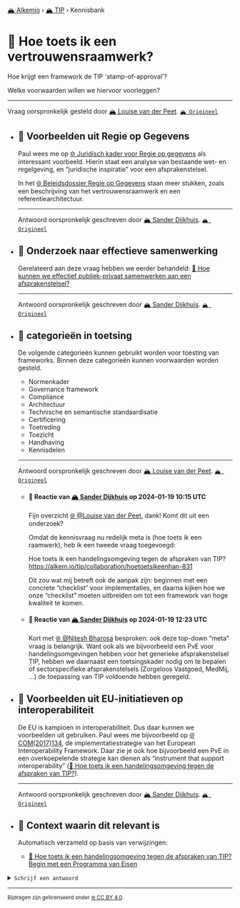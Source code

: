 [🏔️ Alkemio](https://welcome.alkem.io/) › [🏔️ TIP](https://alkem.io/tip/dashboard) › Kennisbank
# 📄 Hoe toets ik een vertrouwensraamwerk?
Hoe krijgt een framework de TIP 'stamp-of-approval'?

Welke voorwaarden willen we hiervoor voorleggen?

***
Vraag oorspronkelijk gesteld door [🏔️ Louise van der Peet](https://alkem.io/user/louise-vanderpeet-3887). [`🏔️ Origineel`](https://alkem.io/tip/collaboration/tiptoetsingskader-3432)

- ## <a id="voorbeeldenuitregi-1725"></a> 📌 Voorbeelden uit Regie op Gegevens
  Paul wees me op [🌐 Juridisch kader voor Regie op gegevens](https://rog.pleio.nl/files/view/c3d604c2-e461-4836-b7fe-ebe8936fa5ff/1584609034juridisch%20kader%20voor%20regie%20op%20gegevens%20%5Bprdf-3226194%5D.pdf) als interessant voorbeeld. Hierin staat een analyse van bestaande wet- en regelgeving, en “juridische inspiratie” voor een afsprakenstelsel.
  
  In het [🌐 Beleidsdossier Regie op Gegevens](https://rog.pleio.nl/groups/view/60cfba39-0fb2-4020-a0e1-3ce97a95c8ae/kennisbank-regie-op-gegevens/wiki/view/cf1bbb50-a953-49c0-901f-5f7b3ce82ce8/onderzoeken-en-publicaties) staan meer stukken, zoals een beschrijving van het vertrouwensraamwerk en een referentiearchitectuur.

  ***
  Antwoord oorspronkelijk geschreven door [🏔️ Sander Dijkhuis](https://alkem.io/user/sander-dijkhuis-3912).  [`🏔️ Origineel`](https://alkem.io/tip/collaboration/tiptoetsingskader-3432/posts/voorbeeldenuitregi-1725)

- ## <a id="onderzoeknaareffec-8525"></a> 📌 Onderzoek naar effectieve samenwerking
  Gerelateerd aan deze vraag hebben we eerder behandeld: [📄 Hoe kunnen we effectief publiek-privaat samenwerken aan een afsprakenstelsel?](hoekunnenweeffect-1138.md)

  ***
  Antwoord oorspronkelijk geschreven door [🏔️ Sander Dijkhuis](https://alkem.io/user/sander-dijkhuis-3912).  [`🏔️ Origineel`](https://alkem.io/tip/collaboration/tiptoetsingskader-3432/posts/onderzoeknaareffec-8525)

- ## <a id="categorieenintoets-6290"></a> 📌 categorieën in toetsing
  De volgende categorieën kunnen gebruikt worden voor toesting van frameworks. Binnen deze categorieën kunnen voorwaarden worden gesteld.
  
  *   Normenkader
  *   Governance framework
  *   Compliance
  *   Architectuur
  *   Technische en semantische standaardisatie
  *   Certificering
  *   Toetreding
  *   Toezicht
  *   Handhaving
  *   Kennisdelen

  ***
  Antwoord oorspronkelijk geschreven door [🏔️ Louise van der Peet](https://alkem.io/user/louise-vanderpeet-3887).  [`🏔️ Origineel`](https://alkem.io/tip/collaboration/tiptoetsingskader-3432/posts/categorieenintoets-6290)

    - #### 💬 Reactie van [🏔️ Sander Dijkhuis](https://alkem.io/user/sander-dijkhuis-3912) op 2024-01-19 10:15 UTC
          
      Fijn overzicht [🌐 @Louise van der Peet](https://alkem.io/user/louise-vanderpeet-3887), dank! Komt dit uit een onderzoek?
      
      Omdat de kennisvraag nu redelijk meta is (hoe toets ik een raamwerk), heb ik een tweede vraag toegevoegd:
      
      Hoe toets ik een handelingsomgeving tegen de afspraken van TIP?
      https://alkem.io/tip/collaboration/hoetoetsikeenhan-831
      
      Dit zou wat mij betreft ook de aanpak zijn: beginnen met een concrete “checklist” voor implementaties, en daarna kijken hoe we onze “checklist” moeten uitbreiden om tot een framework van hoge kwaliteit te komen.
    - #### 💬 Reactie van [🏔️ Sander Dijkhuis](https://alkem.io/user/sander-dijkhuis-3912) op 2024-01-19 12:23 UTC
          
      Kort met [🌐 @Nitesh Bharosa](https://alkem.io/user/nitesh-bharosa-5829) besproken: ook deze top-down “meta” vraag is belangrijk. Want ook als we bijvoorbeeld een PvE voor handelingsomgevingen hebben voor het generieke afsprakenstelsel TIP, hebben we daarnaast een toetsingskader nodig om te bepalen of sectorspecifieke afsprakenstelsels (Zorgeloos Vastgoed, MedMij, …) de toepassing van TIP voldoende hebben geregeld.
- ## <a id="voorbeeldenuiteu-i-7828"></a> 📌 Voorbeelden uit EU-initiatieven op interoperabiliteit
  De EU is kampioen in interoperabiliteit. Dus daar kunnen we voorbeelden uit gebruiken. Paul wees me bijvoorbeeld op [🌐 COM(2017)134](https://eur-lex.europa.eu/legal-content/EN/TXT/?uri=COM%3A2017%3A134%3AFIN), de implementatiestrategie van het European Interoperability Framework. Daar zie je ook hoe bijvoorbeeld een PvE in een overkoepelende strategie kan dienen als “instrument that support interoperability” ([📄 Hoe toets ik een handelingsomgeving tegen de afspraken van TIP?](hoetoetsikeenhan-831.md)).

  ***
  Antwoord oorspronkelijk geschreven door [🏔️ Sander Dijkhuis](https://alkem.io/user/sander-dijkhuis-3912).  [`🏔️ Origineel`](https://alkem.io/tip/collaboration/tiptoetsingskader-3432/posts/voorbeeldenuiteu-i-7828)

- ## 📌 Context waarin dit relevant is
  Automatisch verzameld op basis van verwijzingen:
  - [📌 Hoe toets ik een handelingsomgeving tegen de afspraken van TIP? Begin met een Programma van Eisen](hoetoetsikeenhan-831.md#beginmeteenprogra-2384)
<details><summary><code>Schrijf een antwoord</code></summary>

1. [Log in op Alkemio](https://identity.alkem.io/login).
2. Als je nog niet lid bent van de TIP-space, [vraag en wacht op toegang](https://alkem.io/tip/dashboard).
3. Ga naar de [vraag in Alkemio](https://alkem.io/tip/collaboration/tiptoetsingskader-3432).
4. Klik op (+).
5. Neem kennis van de placeholder-tekst en verwijder deze.
6. Verstuur je antwoord.

Je antwoord verschijnt direct op Alkemio. Na synchronisatie verschijnt het ook hier.

</details>

* * *
<small>Bijdragen zijn gelicenseerd onder [🌐 CC BY 4.0](https://creativecommons.org/licenses/by/4.0/deed.nl).</small>
